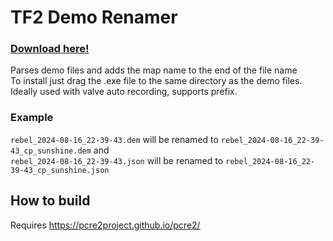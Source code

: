 # TF2 Demo Renamer
### [Download here!](https://github.com/TheRebelCreeper/TF2-Demo-Renamer-C/releases)
Parses demo files and adds the map name to the end of the file name  
To install just drag the .exe file to the same directory as the demo files.  
Ideally used with valve auto recording, supports prefix.
### Example
`rebel_2024-08-16_22-39-43.dem` will be renamed to `rebel_2024-08-16_22-39-43_cp_sunshine.dem` and  
`rebel_2024-08-16_22-39-43.json` will be renamed to `rebel_2024-08-16_22-39-43_cp_sunshine.json`


## How to build
Requires https://pcre2project.github.io/pcre2/
